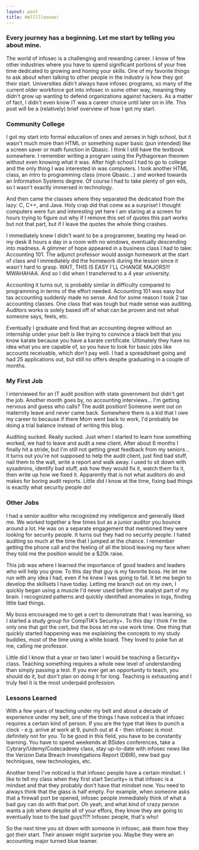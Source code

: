 ```yaml
---
layout: post
title: Helllllooooo!
---
```


### Every journey has a beginning.  Let me start by telling you about mine.

The world of infosec is a challenging and rewarding career. I know of few other industries where you have to spend significant portions of your free time dedicated to growing and honing your skills. One of my favorite things to ask about when talking to other people in the industry is how they got their start. Universities didn't always have infosec programs, so many of the current older workforce got into infosec in some other way, meaning they didn't grow up wanting to defend organizations against hackers. As a matter of fact, I didn't even know IT was a career choice until later on in life. This post will be a (relatively) brief overview of how I got my start.

### Community College

I got my start into formal education of ones and zeroes in high school, but it wasn't much more than HTML or something super basic (pun intended) like a screen saver or math function in Qbasic. I think I still have the textbook somewhere. I remember writing a program using the Pythagorean theorem without even knowing what it was.
After high school I had to go to college and the only thing I was interested in was computers. I took another HTML class, an intro to programming class (more Qbasic...) and worked towards an Information Systems degree. Of course I had to take plenty of gen eds, so I wasn't exactly immersed in technology.

And then came the classes where they separated the dedicated from the lazy: C, C++, and Java. Holy crap did that come as a surprise! I thought computers were fun and interesting yet here I am staring at a screen for hours trying to figure out why if I remove this set of quotes this part works but not that part, but if I leave the quotes the whole thing crashes.

I immediately knew I didn't want to be a programmer, beating my head on my desk 8 hours a day in a room with no windows, eventually descending into madness. A glimmer of hope appeared in a business class I had to take: Accounting 101. The adjunct professor would assign homework at the start of class and I immediately did the homework during the lesson since it wasn't hard to grasp. WAIT, THIS IS EASY I'LL CHANGE MAJORS!!! MWAHAHAA. And so I did when I transferred to a 4 year university.

Accounting it turns out, is probably similar in difficulty compared to programming in terms of the effort needed. Accounting 101 was easy but tax accounting suddenly made no sense. And for some reason I took 2 tax accounting classes. One class that was tough but made sense was auditing. Auditors works is solely based off of what can be proven and not what someone says, feels, etc.

Eventually I graduate and find that an accounting degree without an internship under your belt is like trying to convince a black belt that you know karate because you have a karate certificate. Ultimately they have no idea what you are capable of, so you have to look for basic jobs like accounts receivable, which don't pay well. I had a spreadsheet going and had 25 applications out, but still no offers despite graduating in a couple of months.

### My First Job

I interviewed for an IT audit position with state government but didn't get the job. Another month goes by, no accounting interviews... I'm getting nervous and guess who calls? The audit position! Someone went out on maternity leave and never came back. Somewhere there is a kid that I owe my career to because if there Mom went back to work, I'd probably be doing a trial balance instead of writing this blog.

Auditing sucked. Really sucked. Just when I started to learn how something worked, we had to leave and audit a new client. After about 6 months I finally hit a stride, but I'm still not getting great feedback from my seniors... it turns out you're not supposed to help the audit client, just find bad stuff, nail them to the wall, write a report and walk away. I used to sit down with sysadmins, identify bad stuff, ask how they would fix it, watch them fix it, then write up how we fixed it. Apparently that is not what auditors do and makes for boring audit reports. Little did I know at the time, fixing bad things is exactly what security people do!

### Other Jobs

I had a senior auditor who recognized my intelligence and generally liked me. We worked together a few times but as a junior auditor you bounce around a lot. He was on a separate engagement that mentioned they were looking for security people. It turns out they had no security people. I hated auditing so much at the time that I jumped at the chance. I remember getting the phone call and the feeling of all the blood leaving my face when they told me the position would be a $20k raise.

This job was where I learned the importance of good leaders and leaders who will help you grow. To this day that guy is my favorite boss. He let me run with any idea I had, even if he knew I was going to fail. It let me begin to develop the skillsets I have today. Letting me branch out on my own, I quickly began using a muscle I'd never used before: the analyst part of my brain. I recognized patterns and quickly identified anomalies in logs, finding little bad things.

My boss encouraged me to get a cert to demonstrate that I was learning, so I started a study group for CompTIA's Security+. To this day I think I'm the only one that got the cert, but the boss let me use work time. One thing that quickly started happening was me explaining the concepts to my study buddies, most of the time using a white board. They loved to poke fun at me, calling me professor.

Little did I know that a year or two later I would be teaching a Security+ class. Teaching something requires a whole new level of understanding than simply passing a test. If you ever get an opportunity to teach, you should do it, but don't plan on doing it for long. Teaching is exhausting and I truly feel it is the most underpaid profession.

### Lessons Learned

With a few years of teaching under my belt and about a decade of experience under my belt, one of the things I have noticed is that infosec requires a certain kind of person. If you are the type that likes to punch a clock - e.g. arrive at work at 9, punch out at 4 - then infosec is most definitely not for you. To be good in this field, you have to be constantly learning. You have to spend weekends at BSides conferences, take a Cybrary/Udemy/Codecademy class, stay up-to-date with infosec news like the Verizon Data Breach Investigations Report (DBIR), new bad guy techniques, new technologies, etc.

Another trend I've noticed is that infosec people have a certain mindset. I like to tell my class when they first start Security+ is that infosec is a mindset and that they probably don't have that mindset now. You need to always think that the glass is half empty. For example, when someone asks that a firewall port be opened, infosec people immediately think of what a bad guy can do with that port. Oh yeah, and what kind of crazy person wants a job where despite all of your effors, they know they are going to eventually lose to the bad guys?!?! Infosec people, that's who!

So the next time you sit down with someone in infosec, ask them how they got their start. Their answer might surprise you. Maybe they were an accounting major turned blue teamer.
